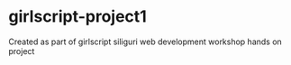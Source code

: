 # girlscript-project1
Created as part of girlscript siliguri web development workshop hands on project

